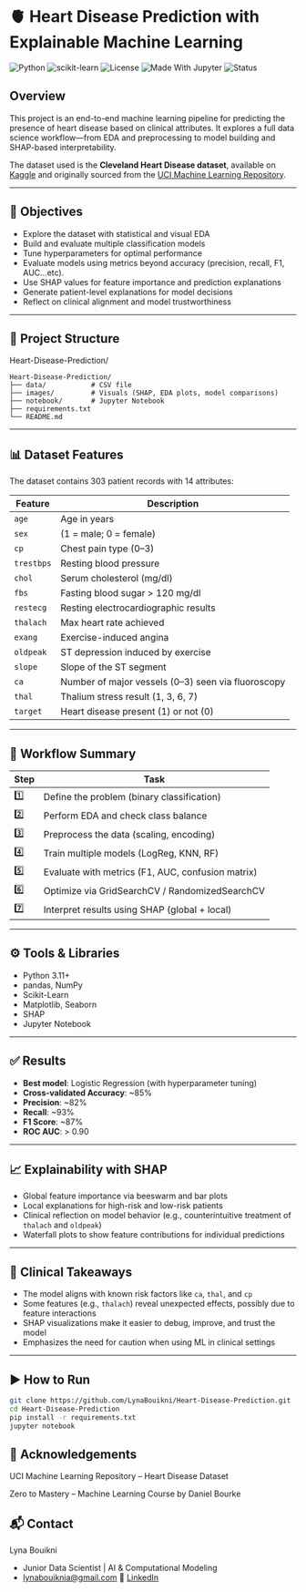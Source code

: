 # 🫀 Heart Disease Prediction with Explainable Machine Learning

![Python](https://img.shields.io/badge/Python-3.11+-blue?logo=python)
![scikit-learn](https://img.shields.io/badge/scikit--learn-1.2.2-orange?logo=scikitlearn)
![License](https://img.shields.io/badge/license-MIT-green)
![Made With Jupyter](https://img.shields.io/badge/Made%20with-Jupyter-orange?logo=jupyter)
![Status](https://img.shields.io/badge/status-Complete-brightgreen)


##   Overview

This project is an end-to-end machine learning pipeline for predicting the presence of heart disease based on clinical attributes. It explores a full data science workflow—from EDA and preprocessing to model building and SHAP-based interpretability.

The dataset used is the **Cleveland Heart Disease dataset**, available on [Kaggle](https://www.kaggle.com/datasets) and originally sourced from the [UCI Machine Learning Repository](https://archive.ics.uci.edu/).

---

## 📌 Objectives

- Explore the dataset with statistical and visual EDA  
- Build and evaluate multiple classification models  
- Tune hyperparameters for optimal performance
- Evaluate models using metrics beyond accuracy (precision, recall, F1, AUC...etc).
- Use SHAP values for feature importance and prediction explanations  
- Generate patient-level explanations for model decisions  
- Reflect on clinical alignment and model trustworthiness  

---

##  📁 Project Structure

Heart-Disease-Prediction/

```
Heart-Disease-Prediction/
├── data/           # CSV file
├── images/         # Visuals (SHAP, EDA plots, model comparisons)
├── notebook/       # Jupyter Notebook
├── requirements.txt
└── README.md
```


---

## 📊 Dataset Features
The dataset contains 303 patient records with 14 attributes:

| Feature     | Description                                              |
|-------------|----------------------------------------------------------|
| `age`       | Age in years                                             |
| `sex`       | (1 = male; 0 = female)                                   |
| `cp`        | Chest pain type (0–3)                                    |
| `trestbps`  | Resting blood pressure                                   |
| `chol`      | Serum cholesterol (mg/dl)                                |
| `fbs`       | Fasting blood sugar > 120 mg/dl                          |
| `restecg`   | Resting electrocardiographic results                     |
| `thalach`   | Max heart rate achieved                                  |
| `exang`     | Exercise-induced angina                                  |
| `oldpeak`   | ST depression induced by exercise                        |
| `slope`     | Slope of the ST segment                                  |
| `ca`        | Number of major vessels (0–3) seen via fluoroscopy       |
| `thal`      | Thalium stress result (1, 3, 6, 7)                        |
| `target`    | Heart disease present (1) or not (0)                     |

---

## 🔁 Workflow Summary

| Step | Task |
|------|------|
| 1️⃣ | Define the problem (binary classification) |
| 2️⃣ | Perform EDA and check class balance |
| 3️⃣ | Preprocess the data (scaling, encoding) |
| 4️⃣ | Train multiple models (LogReg, KNN, RF) |
| 5️⃣ | Evaluate with metrics (F1, AUC, confusion matrix) |
| 6️⃣ | Optimize via GridSearchCV / RandomizedSearchCV |
| 7️⃣ | Interpret results using SHAP (global + local) |

---

## ⚙️ Tools & Libraries
- Python 3.11+  
- pandas, NumPy  
- Scikit-Learn  
- Matplotlib, Seaborn  
- SHAP  
- Jupyter Notebook  

---

## ✅ Results
- **Best model**: Logistic Regression (with hyperparameter tuning)  
- **Cross-validated Accuracy**: ~85%  
- **Precision**: ~82%  
- **Recall**: ~93%  
- **F1 Score**: ~87%  
- **ROC AUC**: > 0.90  

---

## 📈 Explainability with SHAP
- Global feature importance via beeswarm and bar plots  
- Local explanations for high-risk and low-risk patients  
- Clinical reflection on model behavior (e.g., counterintuitive treatment of `thalach` and `oldpeak`)  
- Waterfall plots to show feature contributions for individual predictions  

---

## 🧠 Clinical Takeaways
- The model aligns with known risk factors like `ca`, `thal`, and `cp`  
- Some features (e.g., `thalach`) reveal unexpected effects, possibly due to feature interactions  
- SHAP visualizations make it easier to debug, improve, and trust the model  
- Emphasizes the need for caution when using ML in clinical settings  

---

## ▶️ How to Run
```bash
git clone https://github.com/LynaBouikni/Heart-Disease-Prediction.git
cd Heart-Disease-Prediction
pip install -r requirements.txt
jupyter notebook
```

## 🤝 Acknowledgements
UCI Machine Learning Repository – Heart Disease Dataset

Zero to Mastery – Machine Learning Course by Daniel Bourke

## 📬 Contact
Lyna Bouikni
* Junior Data Scientist | AI & Computational Modeling
* lynabouiknia@gmail.com
🔗 [LinkedIn](https://www.linkedin.com/in/lyna-b-231a41126/)
